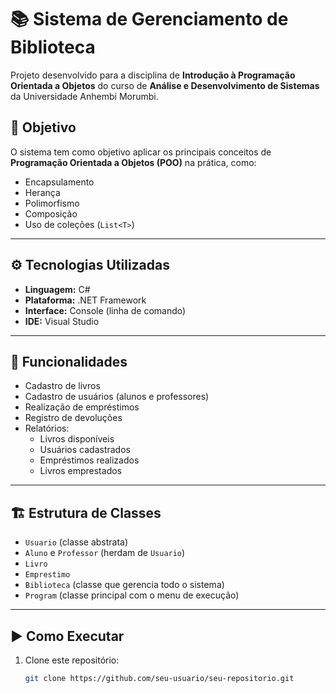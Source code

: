 # 📚 Sistema de Gerenciamento de Biblioteca

Projeto desenvolvido para a disciplina de **Introdução à Programação Orientada a Objetos** do curso de **Análise e Desenvolvimento de Sistemas** da Universidade Anhembi Morumbi.

## 🧠 Objetivo

O sistema tem como objetivo aplicar os principais conceitos de **Programação Orientada a Objetos (POO)** na prática, como:

- Encapsulamento  
- Herança  
- Polimorfismo  
- Composição  
- Uso de coleções (`List<T>`)

---

## ⚙️ Tecnologias Utilizadas

- **Linguagem:** C#  
- **Plataforma:** .NET Framework  
- **Interface:** Console (linha de comando)  
- **IDE:** Visual Studio

---

## 🧩 Funcionalidades

- Cadastro de livros  
- Cadastro de usuários (alunos e professores)  
- Realização de empréstimos  
- Registro de devoluções  
- Relatórios:
  - Livros disponíveis
  - Usuários cadastrados
  - Empréstimos realizados
  - Livros emprestados

---

## 🏗️ Estrutura de Classes

- `Usuario` (classe abstrata)  
- `Aluno` e `Professor` (herdam de `Usuario`)  
- `Livro`  
- `Emprestimo`  
- `Biblioteca` (classe que gerencia todo o sistema)  
- `Program` (classe principal com o menu de execução)

---

## ▶️ Como Executar

1. Clone este repositório:
   ```bash
   git clone https://github.com/seu-usuario/seu-repositorio.git
